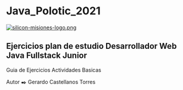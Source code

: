 # Java_Polotic_2021

[![silicon-misiones-logo.png](https://i.postimg.cc/DwZpT04N/silicon-misiones-logo.png)](https://postimg.cc/tYKNdX5d)


## Ejercicios plan de estudio Desarrollador Web Java Fullstack Junior 


Guia de Ejercicios
Actividades Basicas

Autor ✒️
Gerardo Castellanos Torres
